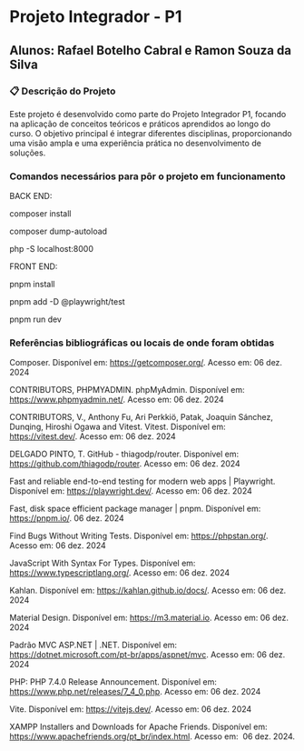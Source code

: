 # Projeto Integrador - P1
## Alunos: Rafael Botelho Cabral e Ramon Souza da Silva

### 📋 Descrição do Projeto
Este projeto é desenvolvido como parte do Projeto Integrador P1, focando na aplicação de conceitos teóricos e práticos aprendidos ao longo do curso. O objetivo principal é integrar diferentes disciplinas, proporcionando uma visão ampla e uma experiência prática no desenvolvimento de soluções.

### Comandos necessários para pôr o projeto em funcionamento
BACK END:

composer install

composer dump-autoload

php -S localhost:8000


FRONT END:

pnpm install

pnpm add -D @playwright/test

pnpm run dev


### Referências bibliográficas ou locais de onde foram obtidas
Composer. Disponível em: https://getcomposer.org/. Acesso em: 06 dez. 2024

CONTRIBUTORS, PHPMYADMIN. phpMyAdmin. Disponível em: https://www.phpmyadmin.net/. Acesso em: 06 dez. 2024

CONTRIBUTORS, V., Anthony Fu, Ari Perkkiö, Patak, Joaquin Sánchez, Dunqing, Hiroshi Ogawa and Vitest. Vitest. Disponível em: https://vitest.dev/. Acesso em: 06 dez. 2024

DELGADO PINTO, T. GitHub - thiagodp/router. Disponível em: https://github.com/thiagodp/router. Acesso em: 06 dez. 2024

Fast and reliable end-to-end testing for modern web apps | Playwright. Disponível em: https://playwright.dev/. Acesso em: 06 dez. 2024

Fast, disk space efficient package manager | pnpm. Disponível em: https://pnpm.io/. 06 dez. 2024

Find Bugs Without Writing Tests. Disponível em: https://phpstan.org/. Acesso em: 06 dez. 2024

JavaScript With Syntax For Types. Disponível em: https://www.typescriptlang.org/. Acesso em: 06 dez. 2024

Kahlan. Disponível em: https://kahlan.github.io/docs/. Acesso em: 06 dez. 2024

Material Design. Disponível em: https://m3.material.io. Acesso em: 06 dez. 2024

Padrão MVC ASP.NET | .NET. Disponível em: https://dotnet.microsoft.com/pt-br/apps/aspnet/mvc. Acesso em: 06 dez. 2024

PHP: PHP 7.4.0 Release Announcement. Disponível em: https://www.php.net/releases/7_4_0.php. Acesso em: 06 dez. 2024

Vite. Disponível em: https://vitejs.dev/. Acesso em: 06 dez. 2024

XAMPP Installers and Downloads for Apache Friends. Disponível em: https://www.apachefriends.org/pt_br/index.html. Acesso em:  06 dez. 2024.